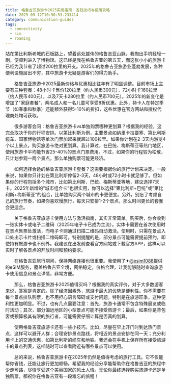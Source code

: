 ```yaml
---
title: 格鲁吉亚旅游卡2025实用指南：省钱技巧与使用攻略
date: 2025-09-12T10:50:53.233414
category: communication-guides
tags:
  - connectivity
  - sim
  - roaming
---
```


站在第比利斯老城的石板路上，望着远处雄伟的格鲁吉亚山脉，我掏出手机轻轻一刷，便顺利进入了博物馆。这已经是我在格鲁吉亚的第五天，而这张小小的旅游卡已经为我节省了超过200拉里的开支。2025年的格鲁吉亚旅游业蓬勃发展，各种便利设施层出不穷，其中旅游卡无疑是游客们的得力助手。

　　格鲁吉亚旅游卡2025最新价格与优惠相比往年有了明显调整。目前市场上主要有三种套餐：48小时卡售价120拉里（约人民币300元），72小时卡160拉里（约人民币400元），以及7天卡280拉里（约人民币700元）。2025年的新变化是增加了"家庭套餐"，两名成人和一名儿童可享受8折优惠。此外，持卡人在特定季节（如春季和秋季）还能额外获得5-10%的折扣，这些优惠在官方网站和授权代理商处均可获取。

　　很多游客会问：格鲁吉亚旅游卡vs单独购票哪种更划算？根据我的经验，这完全取决于你的行程安排。以第比利斯为例，主要景点如纳里卡拉要塞、第比利斯缆车、国家博物馆等单次门票加起来就超过100拉里。如果你计划在2-3天内游览4个以上景点，购买旅游卡绝对更划算。我计算过，在巴统、梅斯蒂亚等热门地区，使用旅游卡平均能节省25-40%的景点门票费用。不过，如果你的行程较为松散，只计划参观一两个景点，那么单独购票可能更经济。

　　如何选择合适的格鲁吉亚旅游卡套餐？这需要根据你的旅行计划来决定。一般来说，如果你只计划在第比利斯停留2-3天，48小时或72小时卡就足够了。但如果你的行程包括多个城市，比如第比利斯、巴统、梅斯蒂亚等地，建议选择7天卡。2025年新增的"城市组合卡"也很实用，你可以选择"第比利斯+巴统"或"第比利斯+梅斯蒂亚"的组合，比单独购买两个城市的卡更便宜。另外，别忘了考虑自己的旅行节奏，如果你喜欢慢旅行，每天只安排1-2个景点，那么时间更长的套餐会更适合。

　　关于格鲁吉亚旅游卡使用方法与激活指南，其实非常简单。购买后，你会收到一张实体卡或电子二维码（2025年电子卡已成为主流）。实体卡需要在首次使用时在景点售票处激活，而电子卡则通过扫描二维码自动激活。使用时，只需在景点入口处出示卡片或扫描二维码即可。特别提醒的是，部分景点可能需要提前预约，即使持有旅游卡也不例外。我建议在出发前查看官方网站或下载官方APP，这样可以实时了解各景点的开放时间和预约要求。

　　在格鲁吉亚旅行期间，保持网络连接也很重要。我使用了✈[@esim1088](https://t.me/s/esim1088)提供的eSIM服务，覆盖格鲁吉亚全境，网络稳定，价格合理，让我能够随时查询旅游卡使用信息和景点详情，非常方便。

　　那么，格鲁吉亚旅游卡2025值得买吗？根据我的真实评价，对于大多数游客来说，答案是肯定的。除了经济因素外，旅游卡最大的优势是便利性。你不需要在每个景点排队购票，也不用担心语言障碍或支付问题。特别是在旅游旺季，这种便利性更加明显。不过，也有几点需要注意：首先，旅游卡通常不包含特殊展览或临时活动；其次，部分偏远地区的小型景点可能不接受旅游卡；最后，如果你是背包客或预算极其有限的旅行者，可能需要仔细计算是否真的划算。

　　使用格鲁吉亚旅游卡还有一些小技巧。比如，尽量在早上开门时到达热门景点，这样可以避开人群；合理安排景点路线，将相近的景点安排在同一天；充分利用卡上的交通优惠，如第比利斯的缆车和地铁。我还会在手机上保存所有接受旅游卡的景点列表，这样随时可以查看附近有哪些景点可以使用。

　　总的来说，格鲁吉亚旅游卡在2025年仍然是值得考虑的旅行工具。它不仅能帮你省钱，还能让旅行更加顺畅。希望我的经验分享能帮助你在格鲁吉亚的旅程中少走弯路，尽情享受这个美丽国家的风土人情。无论你最终选择购买旅游卡还是单独购票，都祝你在格鲁吉亚有一段难忘的旅程！